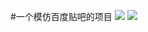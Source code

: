#一个模仿百度贴吧的项目
<img src="https://github.com/fanqang/tieba/blob/master/%E9%A1%B9%E7%9B%AE%E6%88%AA%E5%9B%BE/img1.png"/>
<img src="https://github.com/fanqang/tieba/blob/master/%E9%A1%B9%E7%9B%AE%E6%88%AA%E5%9B%BE/img2.png"/>

